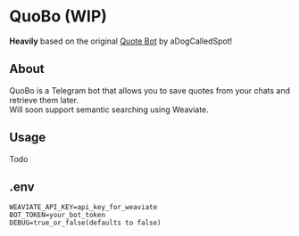 # QuoBo (WIP)

**Heavily** based on the original [Quote Bot](https://gitlab.com/aDogCalledSpot/telegram-quote-bot) by aDogCalledSpot!

## About

QuoBo is a Telegram bot that allows you to save quotes from your chats and retrieve them later.  
Will soon support semantic searching using Weaviate.

## Usage

Todo

## .env

```
WEAVIATE_API_KEY=api_key_for_weaviate
BOT_TOKEN=your_bot_token
DEBUG=true_or_false(defaults to false)
```
